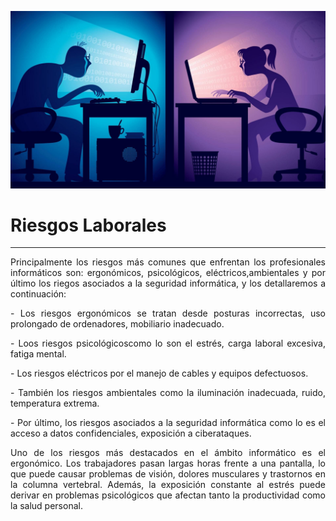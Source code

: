 ![Riesgos Laborales](img/laboral.jpg)

# Riesgos Laborales 

---

<p align="justify">
Principalmente los riesgos más comunes que enfrentan los profesionales informáticos son: ergonómicos, psicológicos, eléctricos,ambientales y por último 
los riegos asociados a la seguridad informática, y los detallaremos a continuación:
</p>

<p align="justify">
- Los riesgos ergonómicos se tratan desde posturas incorrectas, uso prolongado de ordenadores, mobiliario inadecuado.
</p>
<p align="justify">
- Loos riesgos psicológicoscomo lo son el estrés, carga laboral excesiva, fatiga mental.
</p>
<p align="justify">
- Los riesgos eléctricos por el manejo de cables y equipos defectuosos.
</p>
<p align="justify">  
- También los riesgos ambientales como la iluminación inadecuada, ruido, temperatura extrema.
</p>
<p align="justify">
- Por último, los riesgos asociados a la seguridad informática como lo es el acceso a datos confidenciales, exposición a ciberataques.
</p>

<p align="justify">
Uno de los riesgos más destacados en el ámbito informático es el ergonómico. Los trabajadores pasan largas horas frente a una pantalla, lo que puede causar problemas de visión, dolores musculares y trastornos en la columna vertebral. 
Además, la exposición constante al estrés puede derivar en problemas psicológicos que afectan tanto la productividad como la salud personal.
</p>
